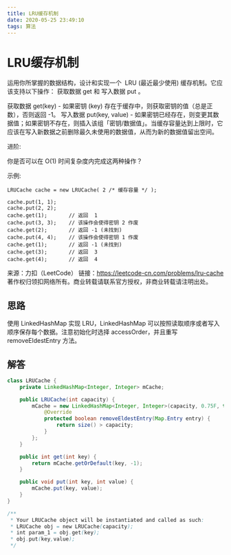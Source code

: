 ```yaml
---
title: LRU缓存机制
date: 2020-05-25 23:49:10
tags: 算法
---
```


# LRU缓存机制

运用你所掌握的数据结构，设计和实现一个  LRU (最近最少使用) 缓存机制。它应该支持以下操作： 获取数据 get 和 写入数据 put 。

获取数据 get(key) - 如果密钥 (key) 存在于缓存中，则获取密钥的值（总是正数），否则返回 -1。
写入数据 put(key, value) - 如果密钥已经存在，则变更其数据值；如果密钥不存在，则插入该组「密钥/数据值」。当缓存容量达到上限时，它应该在写入新数据之前删除最久未使用的数据值，从而为新的数据值留出空间。

进阶:

你是否可以在 O(1) 时间复杂度内完成这两种操作？

示例:

```
LRUCache cache = new LRUCache( 2 /* 缓存容量 */ );

cache.put(1, 1);
cache.put(2, 2);
cache.get(1);       // 返回  1
cache.put(3, 3);    // 该操作会使得密钥 2 作废
cache.get(2);       // 返回 -1 (未找到)
cache.put(4, 4);    // 该操作会使得密钥 1 作废
cache.get(1);       // 返回 -1 (未找到)
cache.get(3);       // 返回  3
cache.get(4);       // 返回  4
```

来源：力扣（LeetCode）
链接：https://leetcode-cn.com/problems/lru-cache
著作权归领扣网络所有。商业转载请联系官方授权，非商业转载请注明出处。

## 思路

使用 LinkedHashMap 实现 LRU，LinkedHashMap 可以按照读取顺序或者写入顺序保存每个数据。注意初始化时选择 accessOrder，并且重写 removeEldestEntry 方法。

## 解答

```java
class LRUCache {
    private LinkedHashMap<Integer, Integer> mCache;

    public LRUCache(int capacity) {
        mCache = new LinkedHashMap<Integer, Integer>(capacity, 0.75F, true) {
            @Override
            protected boolean removeEldestEntry(Map.Entry entry) {
                return size() > capacity;
            }
        };
    }

    public int get(int key) {
        return mCache.getOrDefault(key, -1);
    }

    public void put(int key, int value) {
        mCache.put(key, value);
    }
}

/**
 * Your LRUCache object will be instantiated and called as such:
 * LRUCache obj = new LRUCache(capacity);
 * int param_1 = obj.get(key);
 * obj.put(key,value);
 */
```
